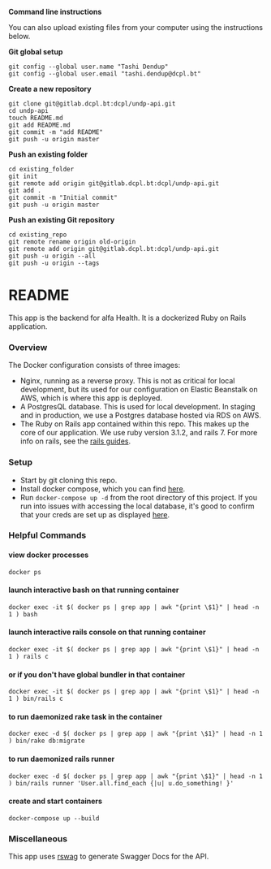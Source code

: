 **Command line instructions**

You can also upload existing files from your computer using the instructions below.


**Git global setup**
```
git config --global user.name "Tashi Dendup"
git config --global user.email "tashi.dendup@dcpl.bt"
```

**Create a new repository**
```
git clone git@gitlab.dcpl.bt:dcpl/undp-api.git
cd undp-api
touch README.md
git add README.md
git commit -m "add README"
git push -u origin master
```

**Push an existing folder**
```
cd existing_folder
git init
git remote add origin git@gitlab.dcpl.bt:dcpl/undp-api.git
git add .
git commit -m "Initial commit"
git push -u origin master
```

**Push an existing Git repository**
```
cd existing_repo
git remote rename origin old-origin
git remote add origin git@gitlab.dcpl.bt:dcpl/undp-api.git
git push -u origin --all
git push -u origin --tags
```

# README

This app is the backend for alfa Health. It is a dockerized Ruby on Rails application.

### Overview

The Docker configuration consists of three images:
* Nginx, running as a reverse proxy. This is not as critical for local development, but its used for our configuration on Elastic Beanstalk on AWS, which is where this app is deployed.
* A PostgresQL database. This is used for local development. In staging and in production, we use a Postgres database hosted via RDS on AWS.
* The Ruby on Rails app contained within this repo. This makes up the core of our application. We use ruby version 3.1.2, and rails 7. For more info on rails, see the [rails guides](https://guides.rubyonrails.org/).

### Setup

* Start by git cloning this repo.
* Install docker compose, which you can find [here](https://docs.docker.com/compose/install/).
* Run `docker-compose up -d` from the root directory of this project. If you run into issues with accessing the local database, it's good to confirm that your creds are set up as displayed [here](https://github.com/rkadyb/alfalfa-api/commit/e27a1930ffb642c2f020e0ebb3d84570f24f572f#diff-e45e45baeda1c1e73482975a664062aa56f20c03dd9d64a827aba57775bed0d3).

### Helpful Commands

#### view docker processes
```docker ps```

#### launch interactive bash on that running container
```docker exec -it $( docker ps | grep app | awk "{print \$1}" | head -n 1 ) bash```

#### launch interactive rails console on that running container
```docker exec -it $( docker ps | grep app | awk "{print \$1}" | head -n 1 ) rails c```

#### or if you don't have global bundler in that container
```docker exec -it $( docker ps | grep app | awk "{print \$1}" | head -n 1 ) bin/rails c```

#### to run daemonized rake task in the container
```docker exec -d $( docker ps | grep app | awk "{print \$1}" | head -n 1 ) bin/rake db:migrate```

#### to run daemonized rails runner
```docker exec -d $( docker ps | grep app | awk "{print \$1}" | head -n 1 ) bin/rails runner 'User.all.find_each {|u| u.do_something! }'```

#### create and start containers
```docker-compose up --build```

### Miscellaneous

This app uses [rswag](https://github.com/rswag/rswag) to generate Swagger Docs for the API.
